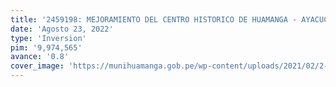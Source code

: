 ```yaml
---
title: '2459198: MEJORAMIENTO DEL CENTRO HISTORICO DE HUAMANGA - AYACUCHO DISTRITO DE AYACUCHO - PROVINCIA DE HUAMANGA - DEPARTAMENTO DE AYACUCHO'
date: 'Agosto 23, 2022'
type: 'Inversion'
pim: '9,974,565'
avance: '0.8'
cover_image: 'https://munihuamanga.gob.pe/wp-content/uploads/2021/02/2-e1615304249625.jpg'
---
```

